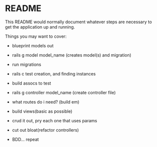 # README

This README would normally document whatever steps are necessary to get the
application up and running.

Things you may want to cover:

* blueprint models out 

* rails g model model_name (creates model(s) and migration)

* run migrations 

* rails c test creation, and finding instances 

* build assocs to test 

* rails g controller model_name (create controller file)

* what routes do i need? (build em)

* build views(basic as possible)

* crud it out, pry each one that uses params 

* cut out bloat(refactor controllers) 

* BDD... repeat